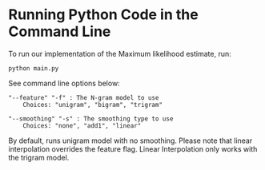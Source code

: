 # Running Python Code in the Command Line

To run our implementation of the Maximum likelihood estimate, run:
```
python main.py
```

See command line options below:
```
"--feature" "-f" : The N-gram model to use
    Choices: "unigram", "bigram", "trigram"

"--smoothing" "-s" : The smoothing type to use
    Choices: "none", "add1", "linear"
```

By default, runs unigram model with no smoothing.
Please note that linear interpolation overrides the feature flag. Linear
Interpolation only works with the trigram model.